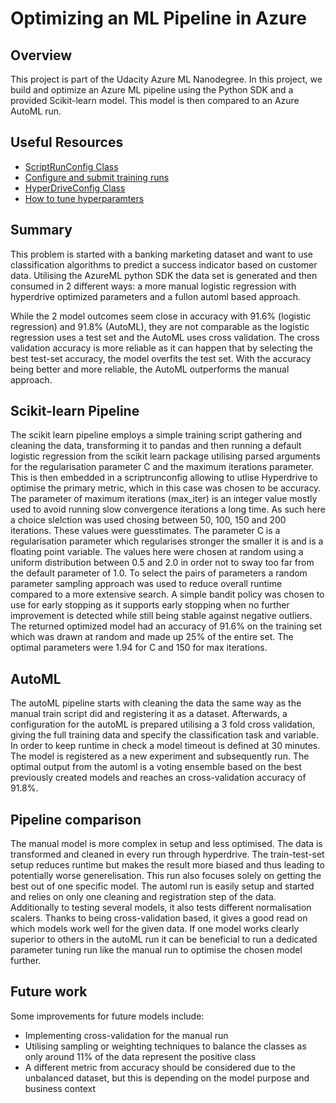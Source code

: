 # Optimizing an ML Pipeline in Azure

## Overview
This project is part of the Udacity Azure ML Nanodegree.
In this project, we build and optimize an Azure ML pipeline using the Python SDK and a provided Scikit-learn model.
This model is then compared to an Azure AutoML run.

## Useful Resources
- [ScriptRunConfig Class](https://docs.microsoft.com/en-us/python/api/azureml-core/azureml.core.scriptrunconfig?view=azure-ml-py)
- [Configure and submit training runs](https://docs.microsoft.com/en-us/azure/machine-learning/how-to-set-up-training-targets)
- [HyperDriveConfig Class](https://docs.microsoft.com/en-us/python/api/azureml-train-core/azureml.train.hyperdrive.hyperdriveconfig?view=azure-ml-py)
- [How to tune hyperparamters](https://docs.microsoft.com/en-us/azure/machine-learning/how-to-tune-hyperparameters)


## Summary
This problem is started with a banking marketing dataset and want to use classification algorithms to predict a success indicator based on customer data. Utilising the AzureML python SDK the data set is generated and then consumed in 2 different ways: a more manual logistic regression with hyperdrive optimized parameters and a fullon automl based approach.

While the 2 model outcomes seem close in accuracy with 91.6% (logistic regression) and 91.8% (AutoML), they are not comparable as the logistic regression uses a test set and the AutoML uses cross validation. The cross validation accuracy is more reliable as it can happen that by selecting the best test-set accuracy, the model overfits the test set.
With the accuracy being better and more reliable, the AutoML outperforms the manual approach.

## Scikit-learn Pipeline
The scikit learn pipeline employs a simple training script gathering and cleaning the data, transforming it to pandas and then running a default logistic regression from the scikit learn package utilising parsed arguments for the regularisation parameter C and the maximum iterations parameter. This is then embedded in a scriptrunconfig allowing to utlise Hyperdrive to optimise the primary metric, which in this case was chosen to be accuracy.
The parameter of maximum iterations (max_iter) is an integer value mostly used to avoid running slow convergence iterations a long time. As such here a choice slelction was used chosing between 50, 100, 150 and 200 iterations. These values were guesstimates.
The parameter C is a regularisation parameter which regularises stronger the smaller it is and is a floating point variable. The values here were chosen at random using a uniform distribution between 0.5 and 2.0 in order not to sway too far from the default parameter of 1.0.
To select the pairs of parameters a random parameter sampling approach was used to reduce overall runtime compared to a more extensive search.
A simple bandit policy was chosen to use for early stopping as it supports early stopping when no further improvement is detected while still being stable against negative outliers.
The returned optimized model had an accuracy of 91.6% on the training set which was drawn at random and made up 25% of the entire set. The optimal parameters were 1.94 for C and 150 for max iterations.

## AutoML
The autoML pipeline starts with cleaning the data the same way as the manual train script did and registering it as a dataset. Afterwards, a configuration for the autoML is prepared utilising a 3 fold cross validation, giving the full training data and specify the classification task and variable. In order to keep runtime in check a model timeout is defined at 30 minutes. The model is registered as a new experiment and subsequently run.
The optimal output from the automl is a voting ensemble based on the best previously created models and reaches an cross-validation accuracy of 91.8%. 

## Pipeline comparison
The manual model is more complex in setup and less optimised. The data is transformed and cleaned in every run through hyperdrive. The train-test-set setup reduces runtime but makes the result more biased and thus leading to potentially worse generelisation. This run also focuses solely on getting the best out of one specific model.
The automl run is easily setup and started and relies on only one cleaning and registration step of the data. Additionally to testing several models, it also tests different normalisation scalers. Thanks to being cross-validation based, it gives a good read on which models work well for the given data.
If one model works clearly superior to others in the autoML run it can be beneficial to run a dedicated parameter tuning run like the manual run to optimise the chosen model further.

## Future work
Some improvements for future models include:
- Implementing cross-validation for the manual run
- Utilising sampling or weighting techniques to balance the classes as only around 11% of the data represent the positive class
- A different metric from accuracy should be considered due to the unbalanced dataset, but this is depending on the model purpose and business context
